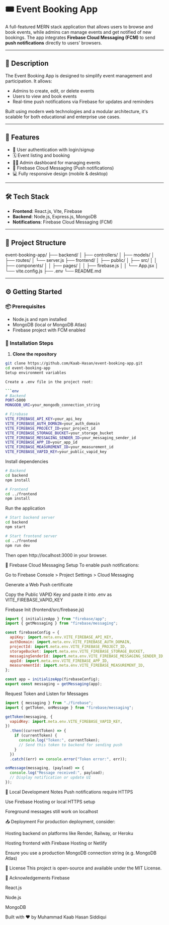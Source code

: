 # 🎟️ Event Booking App

A full-featured MERN stack application that allows users to browse and book events, while admins can manage events and get notified of new bookings. The app integrates **Firebase Cloud Messaging (FCM)** to send **push notifications** directly to users' browsers.

---

## 📌 Description

The Event Booking App is designed to simplify event management and participation. It allows:

- Admins to create, edit, or delete events
- Users to view and book events
- Real-time push notifications via Firebase for updates and reminders

Built using modern web technologies and a modular architecture, it's scalable for both educational and enterprise use cases.

---

## 🚀 Features

- 🔐 User authentication with login/signup
- 🗓️ Event listing and booking
- 🧑‍💼 Admin dashboard for managing events
- 🔔 Firebase Cloud Messaging (Push notifications)
- 💻 Fully responsive design (mobile & desktop)

---

## 🛠️ Tech Stack

- **Frontend**: React.js, Vite, Firebase
- **Backend**: Node.js, Express.js, MongoDB
- **Notifications**: Firebase Cloud Messaging (FCM)

---

## 📁 Project Structure

event-booking-app/
├── backend/
│ ├── controllers/
│ ├── models/
│ ├── routes/
│ └── server.js
├── frontend/
│ ├── public/
│ ├── src/
│ │ ├── components/
│ │ ├── pages/
│ │ ├── firebase.js
│ │ └── App.jsx
│ └── vite.config.js
├── .env
└── README.md

---

## ⚙️ Getting Started

### 📦 Prerequisites

- Node.js and npm installed
- MongoDB (local or MongoDB Atlas)
- Firebase project with FCM enabled

### 🔧 Installation Steps

1. **Clone the repository**

```bash
git clone https://github.com/Kaab-Hasan/event-booking-app.git
cd event-booking-app
Setup environment variables

Create a .env file in the project root:

```env
# Backend
PORT=5000
MONGODB_URI=your_mongodb_connection_string

# Firebase
VITE_FIREBASE_API_KEY=your_api_key
VITE_FIREBASE_AUTH_DOMAIN=your_auth_domain
VITE_FIREBASE_PROJECT_ID=your_project_id
VITE_FIREBASE_STORAGE_BUCKET=your_storage_bucket
VITE_FIREBASE_MESSAGING_SENDER_ID=your_messaging_sender_id
VITE_FIREBASE_APP_ID=your_app_id
VITE_FIREBASE_MEASUREMENT_ID=your_measurement_id
VITE_FIREBASE_VAPID_KEY=your_public_vapid_key
```
Install dependencies

```bash
# Backend
cd backend
npm install

# Frontend
cd ../frontend
npm install
```
Run the application

```bash
# Start backend server
cd backend
npm start

# Start frontend server
cd ../frontend
npm run dev
```
Then open http://localhost:3000 in your browser.

🔔 Firebase Cloud Messaging Setup
To enable push notifications:

Go to Firebase Console > Project Settings > Cloud Messaging

Generate a Web Push certificate

Copy the Public VAPID Key and paste it into .env as VITE_FIREBASE_VAPID_KEY

Firebase Init (frontend/src/firebase.js)
```javascript
import { initializeApp } from "firebase/app";
import { getMessaging } from "firebase/messaging";

const firebaseConfig = {
  apiKey: import.meta.env.VITE_FIREBASE_API_KEY,
  authDomain: import.meta.env.VITE_FIREBASE_AUTH_DOMAIN,
  projectId: import.meta.env.VITE_FIREBASE_PROJECT_ID,
  storageBucket: import.meta.env.VITE_FIREBASE_STORAGE_BUCKET,
  messagingSenderId: import.meta.env.VITE_FIREBASE_MESSAGING_SENDER_ID,
  appId: import.meta.env.VITE_FIREBASE_APP_ID,
  measurementId: import.meta.env.VITE_FIREBASE_MEASUREMENT_ID,
};

const app = initializeApp(firebaseConfig);
export const messaging = getMessaging(app);
```
Request Token and Listen for Messages
```javascript
import { messaging } from "./firebase";
import { getToken, onMessage } from "firebase/messaging";

getToken(messaging, {
  vapidKey: import.meta.env.VITE_FIREBASE_VAPID_KEY,
})
  .then((currentToken) => {
    if (currentToken) {
      console.log("Token:", currentToken);
      // Send this token to backend for sending push
    }
  })
  .catch((err) => console.error("Token error:", err));

onMessage(messaging, (payload) => {
  console.log("Message received:", payload);
  // Display notification or update UI
});
```
🔐 Local Development Notes
Push notifications require HTTPS

Use Firebase Hosting or local HTTPS setup

Foreground messages still work on localhost

📤 Deployment
For production deployment, consider:

Hosting backend on platforms like Render, Railway, or Heroku

Hosting frontend with Firebase Hosting or Netlify

Ensure you use a production MongoDB connection string (e.g. MongoDB Atlas)

🧾 License
This project is open-source and available under the MIT License.

🙌 Acknowledgements
Firebase

React.js

Node.js

MongoDB

Built with ❤️ by Muhammad Kaab Hasan Siddiqui